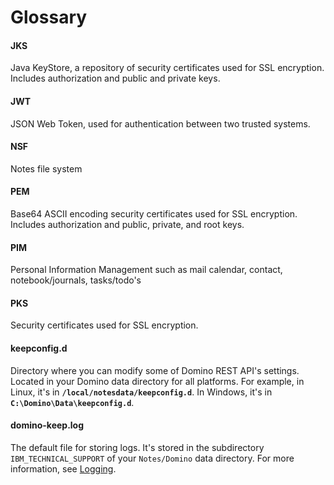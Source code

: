 # Glossary

#### JKS
Java KeyStore, a repository of security certificates used for SSL encryption. Includes authorization and public and private keys.

#### JWT
JSON Web Token, used for authentication between two trusted systems.

#### NSF
Notes file system
#### PEM
Base64 ASCII encoding security certificates used for SSL encryption. Includes authorization and public, private, and root keys.

#### PIM
Personal Information Management such as mail calendar, contact, notebook/journals, tasks/todo's

#### PKS
Security certificates used for SSL encryption.

#### keepconfig.d

Directory where you can modify some of Domino REST API's settings. Located in your Domino data directory for all platforms. For example, in Linux, it's in **`/local/notesdata/keepconfig.d`**. In Windows, it's in **`C:\Domino\Data\keepconfig.d`**.

#### domino-keep.log

The default file for storing logs. It's stored in the subdirectory `IBM_TECHNICAL_SUPPORT` of your `Notes/Domino` data directory. For more information, see [Logging](../troubleshooting.md#logging).


